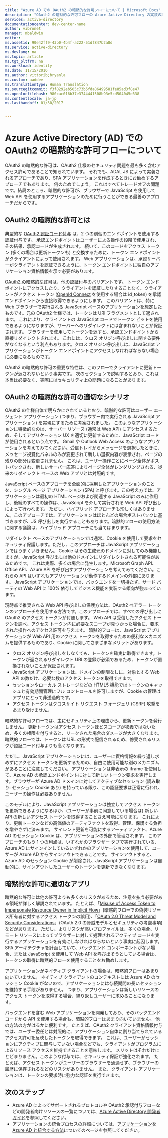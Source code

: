 ```yaml
---
title: "Azure AD での OAuth2 の暗黙的な許可フローについて | Microsoft Docs"
description: "OAuth2 の暗黙的な許可フローの Azure Active Directory の実装の詳細と、これが適切なアプリケーションについて説明します。"
services: active-directory
documentationcenter: dev-center-name
author: vibronet
manager: mbaldwin
editor: 
ms.assetid: 90e42ff9-43b0-4b4f-a222-51df847b2a8d
ms.service: active-directory
ms.devlang: na
ms.topic: article
ms.tgt_pltfrm: na
ms.workload: identity
ms.date: 11/15/2016
ms.author: vittorib;bryanla
ms.custom: aaddev
ms.translationtype: Human Translation
ms.sourcegitcommit: f3f8292eb505c73b5fda86499581fe85ad3f8e47
ms.openlocfilehash: 980cac016b37e3744441508b93e5cd504045d638
ms.contentlocale: ja-jp
ms.lasthandoff: 01/30/2017


---
```

# <a name="understanding-the-oauth2-implicit-grant-flow-in-azure-active-directory-ad"></a>Azure Active Directory (AD) での OAuth2 の暗黙的な許可フローについて
OAuth2 の暗黙的な許可は、OAuth2 仕様のセキュリティ問題を最も多く含むアクセス許可であることで知られています。 それでも、ADAL JS によって実装されるアプローチであり、SPA アプリケーションを作成するときにお勧めするアプローチでもあります。 何のためでしょう。 これはすべてトレードオフの問題です。結局のところ、暗黙的な許可が、ブラウザーで JavaScript を使用して Web API を使用するアプリケーションのために行うことができる最善のアプローチだからです。

## <a name="what-is-the-oauth2-implicit-grant"></a>OAuth2 の暗黙的な許可とは
典型的な [OAuth2 認証コード付与](https://tools.ietf.org/html/rfc6749#section-1.3.1) は、2 つの別個のエンドポイントを使用する認証付与です。 承認エンドポイントはユーザーによる操作の段階で使用され、その結果、承認コードが生成されます。 続いて、このコードをアクセス トークン (多くの場合は更新トークンも) と交換するために、トークン エンドポイントがクライアントによって使用されます。 Web アプリケーションは、承認サーバーがクライアントを認証できるように、トークン エンドポイントに独自のアプリケーション資格情報を示す必要があります。

[OAuth2 の暗黙的な許可](https://tools.ietf.org/html/rfc6749#section-1.3.2)は、他の認証付与のバリアントです。 トークン エンドポイントにアクセスしたり、クライアントを認証したりすることなく、クライアントがアクセス トークン ([OpenId Connect](http://openid.net/specs/openid-connect-core-1_0.html) を使用する場合は id_token) を承認エンドポイントから直接取得できるようにします。 このバリアントは、特に Web ブラウザーで実行される JavaScript ベースのアプリケーションを想定したものです。元の OAuth2 仕様では、トークンは URI フラグメントとして返されます。 これにより、クライアントの JavaScript コードでトークン ビットを使用できるようになりますが、サーバーへのリダイレクトには含まれないことが保証されます。 ブラウザーを使用してトークンを返すと、承認エンドポイントから直接リダイレクトされます。 これには、クロス オリジン呼び出しに関する要件がなくなるという利点もあります。クロス オリジン呼び出しは、JavaScript アプリケーションがトークン エンドポイントにアクセスしなければならない場合に必要になるものです。

OAuth2 の暗黙的な許可の重要な特性は、このフローでクライアントに更新トークンが返されないという事実です。 次のセクションで説明するとおり、これは本当は必要なく、実際にはセキュリティ上の問題になることがあります。

## <a name="suitable-scenarios-for-the-oauth2-implicit-grant"></a>OAuth2 の暗黙的な許可の適切なシナリオ
OAuth2 の仕様自体で明らかにされているとおり、暗黙的な許可はユーザー エージェント アプリケーション (つまり、ブラウザー内で実行される JavaScript アプリケーション) を実現にするために考案されました。 このようなアプリケーションに特徴的なのは、サーバー リソース (通常は Web API) にアクセスするため、そしてアプリケーション UX を適切に更新するために、JavaScript コードが使用されるという点です。 Gmail や Outlook Web Access のようなアプリケーションを考えてみてください。受信トレイからメッセージを選択したときに、メッセージ視覚化パネルのみが変更されて新しい選択内容が表示され、ページの残りの部分は変更されません。 これは、ユーザー操作ごとにページ全体がポストバックされ、新しいサーバー応答によりページ全体がレンダリングされる、従来のリダイレクト ベースの Web アプリとは対照的です。

JavaScript ベースのアプローチを全面的に採用したアプリケーションのことを、シングル ページ アプリケーション (SPA) と呼びます。この考え方では、アプリケーションは最初の HTML ページおよび関連する JavaScript のみに作用し、後続のすべての操作は、JavaScript を介して実行される Web API 呼び出しによって行われます。 ただし、ハイブリッド アプローチも珍しくはありません。このアプローチでは、アプリケーションはほとんどの場合ポストバックに基づきますが、JS 呼び出しを実行することもあります。暗黙的フローの使用方法に関する議論は、ハイブリッド アプローチにも当てはまります。

リダイレクト ベースのアプリケーションでは通常、Cookie を使用して要求をセキュリティ保護します。ただし、このアプローチは JavaScript アプリケーションではうまくいきません。 Cookie はその生成元のドメインに対してのみ機能しますが、JavaScript 呼び出しは他のドメインにリダイレクトされる可能性があるためです。 これは実際、多くの場合に発生します。Microsoft Graph API、Office API、Azure API を呼び出すアプリケーションを考えてみてください。これらの API はいずれもアプリケーションが動作するドメインの外部にあります。 JavaScript アプリケーションでは、バックエンドを一切持たず、サード パーティの Web API に 100% 依存してビジネス機能を実装する傾向が強まっています。

現時点で推奨される Web API 呼び出しの保護方法は、OAuth2 べアラー トークンのアプローチを使用する方法です。このアプローチでは、すべての呼び出しに OAuth2 のアクセス トークンが付随します。 Web API は受信したアクセス トークンを調べ、アクセス トークン内に必要なスコープが見つかった場合に、要求された操作へのアクセス許可を与えます。 暗黙的フローは、JavaScript アプリケーションが Web API 用のアクセス トークンを取得するための便利なメカニズムを提供するものであり、Cookie に関してさまざまなメリットがあります。

* クロス オリジン呼び出しをしなくても、トークンを確実に取得できます。トークンが返されるリダイレクト URI の登録が必須であるため、トークンが置換されないことが保証されます。
* JavaScript アプリケーションは、ドメインの制限なしに、対象とする Web API の数だけ、必要な数のアクセス トークンを取得できます。
* セッションやローカル ストレージなどの HTML5 機能ではトークンのキャッシュと有効期間管理にフル コントロールを許可しますが、Cookie の管理はアプリにとって非透過的です。
* アクセス トークンはクロスサイト リクエスト フォージェリ (CSRF) 攻撃をあまり受けません。

暗黙的な許可フローでは、主にセキュリティ上の理由から、更新トークンを発行しません。 更新トークンはアクセス トークンほどスコープが狭義ではないため、多くの権限を付与すると、リークされた場合のダメージが大きくなります。 暗黙的フローでは、トークンは URL の形式で配信されるため、傍受されるリスクが認証コード付与よりも高くなります。

ただし、JavaScript アプリケーションには、ユーザーに資格情報を繰り返し求めずにアクセス トークンを更新するための、自由に使用可能な別のメカニズムがあることに注意してください。 アプリケーションは非表示の iframe を使用して、Azure AD の承認エンドポイントに対して新しいトークン要求を実行します。ブラウザーが Azure AD ドメインに対してアクティブなセッション (読み取り: セッション Cookie あり) を持っている限り、この認証要求は正常に行われ、ユーザーの操作は必要ありません。

このモデルにより、JavaScript アプリケーションは独立してアクセス トークンを更新できるようになるほか、(ユーザーが事前に同意している場合は) 新しい API の新しいアクセス トークンを取得することさえ可能になります。 これにより、更新トークンなどの高価値のアーティファクトを取得、管理、保護する負担を増やさずに済みます。 サイレント更新を可能にするアーティファクト、Azure AD のセッション Cookie は、アプリケーションの外部で管理されます。 このアプローチのもう 1 つの利点は、いずれかのブラウザー タブで実行されている、Azure AD にサインインしているいずれかのアプリケーションを使用して、ユーザーが Azure AD からサインアウトできることです。 サインアウトすると、Azure AD のセッション Cookie が削除され、JavaScript アプリケーションは自動的に、サインアウトしたユーザーのトークンを更新できなくなります。

## <a name="is-the-implicit-grant-suitable-for-my-app"></a>暗黙的な許可に適切なアプリ
暗黙的な許可には他の許可よりも多くのリスクがあるため、注意を払う必要がある領域が詳しく解説されています。 たとえば、「[Misuse of Access Token to Impersonate Resource Owner in Implicit Flow][OAuth2-Spec-Implicit-Misuse]」(暗黙的フローでの偽装リソース所有者に対するアクセス トークンの誤用)、「[OAuth 2.0 Threat Model and Security Considerations][OAuth2-Threat-Model-And-Security-Implications]」(OAuth 2.0 の脅威モデルとセキュリティの考慮事項) などがあります。 ただし、よりリスクが高いプロファイルは、多くの場合、リモート リソースによってブラウザーに対して処理されるアクティブ コードを実行するアプリケーションを有効にしなければならないという事実に起因します。 SPA アーキテクチャを計画していて、バックエンド コンポーネントがない場合、または JavaScript を使用して Web API を呼び出そうとしている場合は、トークンの取得に暗黙的フローを使用することをお勧めします。

アプリケーションがネイティブ クライアントの場合は、暗黙的フローはあまり向いていません。 ネイティブ クライアントのコンテキストには Azure AD のセッション Cookie がないので、アプリケーションには存続期間の長いセッションを維持する手段がありません。 つまり、アプリケーションは新しいリソースのアクセス トークンを取得する場合、繰り返しユーザーに求めることになります。

バックエンドを含む Web アプリケーションを開発しており、そのバックエンド コードから API を使用する場合も、暗黙的フローはあまり向いていません。 他の方法の方がはるかに便利です。 たとえば、OAuth2 クライアント資格情報付与では、ユーザー委任とは対照的に、アプリケーション自体に割り当てられているアクセス許可を反映したトークンを取得できます。 これは、ユーザーがセッションにアクティブに関与していない場合などでも、クライアントがプログラムによるリソース アクセスを維持できることを意味します。 メリットはそれだけにとどまりません。このような付与では、セキュリティ保証が強化されます。 たとえば、アクセス トークンがユーザーのブラウザーを通過せず、ブラウザーの履歴に保存されるなどのリスクがありません。 また、クライアント アプリケーションは、トークンの要求時に強力な認証を実行できます。

## <a name="next-steps"></a>次のステップ
* Azure AD によってサポートされるプロトコルや OAuth2 承認付与フローなどの開発者向けリソースの一覧については、[Azure Active Directory 開発者ガイド][AAD-Developers-Guide]を参照してください。
* アプリケーションの統合プロセスの詳細については、[アプリケーションを Azure AD と統合する方法][ACOM-How-To-Integrate]についてのページを参照してください。

<!--Image references-->

<!--Reference style links in use-->
[AAD-Developers-Guide]: active-directory-developers-guide.md
[ACOM-How-And-Why-Apps-Added-To-AAD]: active-directory-how-applications-are-added.md
[ACOM-How-To-Integrate]: active-directory-how-to-integrate.md
[OAuth2-Spec-Implicit-Misuse]: https://tools.ietf.org/html/rfc6749#section-10.16
[OAuth2-Threat-Model-And-Security-Implications]: https://tools.ietf.org/html/rfc6819


